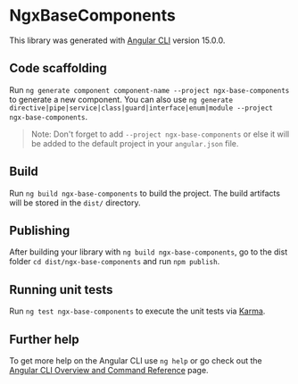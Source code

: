 # NgxBaseComponents

This library was generated with [Angular CLI](https://github.com/angular/angular-cli) version 15.0.0.

## Code scaffolding

Run `ng generate component component-name --project ngx-base-components` to generate a new component. You can also use `ng generate directive|pipe|service|class|guard|interface|enum|module --project ngx-base-components`.
> Note: Don't forget to add `--project ngx-base-components` or else it will be added to the default project in your `angular.json` file. 

## Build

Run `ng build ngx-base-components` to build the project. The build artifacts will be stored in the `dist/` directory.

## Publishing

After building your library with `ng build ngx-base-components`, go to the dist folder `cd dist/ngx-base-components` and run `npm publish`.

## Running unit tests

Run `ng test ngx-base-components` to execute the unit tests via [Karma](https://karma-runner.github.io).

## Further help

To get more help on the Angular CLI use `ng help` or go check out the [Angular CLI Overview and Command Reference](https://angular.io/cli) page.
